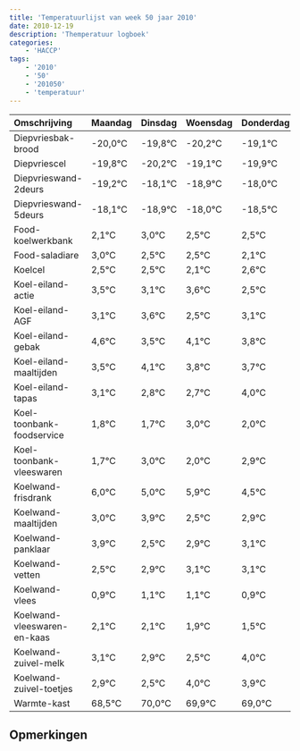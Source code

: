 ```yaml
---
title: 'Temperatuurlijst van week 50 jaar 2010'
date: 2010-12-19
description: 'Themperatuur logboek'
categories:
    - 'HACCP'
tags:
    - '2010'
    - '50'
    - '201050'
    - 'temperatuur'
---
```

|Omschrijving|Maandag|Dinsdag|Woensdag|Donderdag|Vrijdag|Zaterdag|Zondag|
|:---|:---|:---|:---|:---|:---|:---|:---|
|Diepvriesbak-brood|-20,0°C|-19,8°C|-20,2°C|-19,1°C|-19,9°C|-19,0°C|-19,5°C|
|Diepvriescel|-19,8°C|-20,2°C|-19,1°C|-19,9°C|-19,0°C|-19,5°C|-19,5°C|
|Diepvrieswand-2deurs|-19,2°C|-18,1°C|-18,9°C|-18,0°C|-18,5°C|-18,5°C|-18,9°C|
|Diepvrieswand-5deurs|-18,1°C|-18,9°C|-18,0°C|-18,5°C|-18,5°C|-18,9°C|-18,4°C|
|Food-koelwerkbank|2,1°C|3,0°C|2,5°C|2,5°C|2,1°C|2,6°C|1,5°C|
|Food-saladiare|3,0°C|2,5°C|2,5°C|2,1°C|2,6°C|1,5°C|2,1°C|
|Koelcel|2,5°C|2,5°C|2,1°C|2,6°C|1,5°C|2,1°C|1,8°C|
|Koel-eiland-actie|3,5°C|3,1°C|3,6°C|2,5°C|3,1°C|2,8°C|2,7°C|
|Koel-eiland-AGF|3,1°C|3,6°C|2,5°C|3,1°C|2,8°C|2,7°C|4,0°C|
|Koel-eiland-gebak|4,6°C|3,5°C|4,1°C|3,8°C|3,7°C|5,0°C|4,0°C|
|Koel-eiland-maaltijden|3,5°C|4,1°C|3,8°C|3,7°C|5,0°C|4,0°C|4,9°C|
|Koel-eiland-tapas|3,1°C|2,8°C|2,7°C|4,0°C|3,0°C|3,9°C|2,5°C|
|Koel-toonbank-foodservice|1,8°C|1,7°C|3,0°C|2,0°C|2,9°C|1,5°C|1,9°C|
|Koel-toonbank-vleeswaren|1,7°C|3,0°C|2,0°C|2,9°C|1,5°C|1,9°C|2,1°C|
|Koelwand-frisdrank|6,0°C|5,0°C|5,9°C|4,5°C|4,9°C|5,1°C|5,1°C|
|Koelwand-maaltijden|3,0°C|3,9°C|2,5°C|2,9°C|3,1°C|3,1°C|2,9°C|
|Koelwand-panklaar|3,9°C|2,5°C|2,9°C|3,1°C|3,1°C|2,9°C|2,5°C|
|Koelwand-vetten|2,5°C|2,9°C|3,1°C|3,1°C|2,9°C|2,5°C|4,0°C|
|Koelwand-vlees|0,9°C|1,1°C|1,1°C|0,9°C|0,5°C|2,0°C|1,9°C|
|Koelwand-vleeswaren-en-kaas|2,1°C|2,1°C|1,9°C|1,5°C|3,0°C|2,9°C|2,0°C|
|Koelwand-zuivel-melk|3,1°C|2,9°C|2,5°C|4,0°C|3,9°C|3,0°C|4,0°C|
|Koelwand-zuivel-toetjes|2,9°C|2,5°C|4,0°C|3,9°C|3,0°C|4,0°C|2,7°C|
|Warmte-kast|68,5°C|70,0°C|69,9°C|69,0°C|70,0°C|68,7°C|69,3°C|

## Opmerkingen


